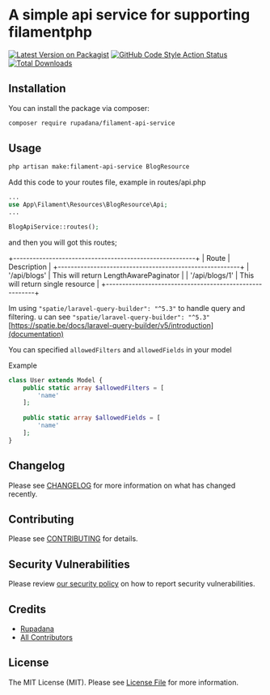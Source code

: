 # A simple api service for supporting filamentphp

[![Latest Version on Packagist](https://img.shields.io/packagist/v/rupadana/filament-api-service.svg?style=flat-square)](https://packagist.org/packages/rupadana/filament-api-service)
[![GitHub Code Style Action Status](https://img.shields.io/github/actions/workflow/status/rupadana/filament-api-service/fix-php-code-style-issues.yml?branch=main&label=code%20style&style=flat-square)](https://github.com/rupadana/filament-api-service/actions?query=workflow%3A"Fix+PHP+code+style+issues"+branch%3Amain)
[![Total Downloads](https://img.shields.io/packagist/dt/rupadana/filament-api-service.svg?style=flat-square)](https://packagist.org/packages/rupadana/filament-api-service)


## Installation

You can install the package via composer:

```bash
composer require rupadana/filament-api-service
```

## Usage

```bash
php artisan make:filament-api-service BlogResource
```

Add this code to your routes file, example in routes/api.php

```php
...
use App\Filament\Resources\BlogResource\Api;
...

BlogApiService::routes();
```

and then you will got this routes;

+--------------------------------------------------------+
| Route          | Description                           |
+--------------------------------------------------------+
| '/api/blogs'   | This will return LengthAwarePaginator |
| '/api/blogs/1' | This will return single resource      |
+--------------------------------------------------------+

Im using `"spatie/laravel-query-builder": "^5.3"` to handle query and filtering. u can see `"spatie/laravel-query-builder": "^5.3"` [https://spatie.be/docs/laravel-query-builder/v5/introduction](documentation)


You can specified `allowedFilters` and `allowedFields` in your model

Example
```php
class User extends Model {
    public static array $allowedFilters = [
        'name'
    ];
    
    public static array $allowedFields = [
        'name'
    ];
}
```

## Changelog

Please see [CHANGELOG](CHANGELOG.md) for more information on what has changed recently.

## Contributing

Please see [CONTRIBUTING](CONTRIBUTING.md) for details.

## Security Vulnerabilities

Please review [our security policy](../../security/policy) on how to report security vulnerabilities.

## Credits

- [Rupadana](https://github.com/rupadana)
- [All Contributors](../../contributors)

## License

The MIT License (MIT). Please see [License File](LICENSE.md) for more information.
